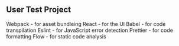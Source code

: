 ## User Test Project

Webpack - for asset bundleing
React - for the UI
Babel - for code transpilation
Eslint - for JavaScript error detection
Prettier - for code formatting
Flow - for static code analysis
